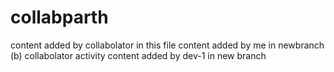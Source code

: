 # collabparth
content added by collabolator in this file
content added by me in newbranch 
(b) collabolator activity
content added by dev-1 in new branch
